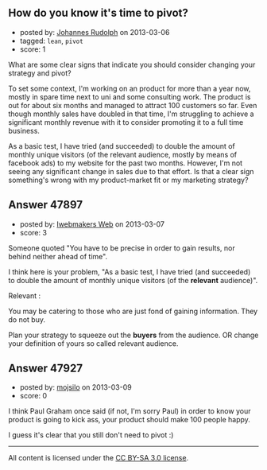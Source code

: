 ## How do you know it's time to pivot?

- posted by: [Johannes Rudolph](https://stackexchange.com/users/-1/11487-johannes-rudolph) on 2013-03-06
- tagged: `lean`, `pivot`
- score: 1

What are some clear signs that indicate you should consider changing your strategy and pivot? 

To set some context, I'm working on an product for more than a year now, mostly in spare time next to uni and some consulting work. The product is out for about six months and managed to attract 100 customers so far. Even though monthly sales have doubled in that time, I'm struggling to achieve a significant monthly revenue with it to consider promoting it to a full time business.

As a basic test, I have tried (and succeeded) to double the amount of monthly unique visitors (of the relevant audience, mostly by means of facebook ads) to my website for the past two months. However, I'm not seeing any significant change in sales due to that effort. Is that a clear sign something's wrong with my product-market fit or my marketing strategy?


## Answer 47897

- posted by: [Iwebmakers Web](https://stackexchange.com/users/-1/25362-iwebmakers-web) on 2013-03-07
- score: 3

Someone quoted "You have to be precise in order to gain results, nor behind neither ahead of time".

I think here is your problem, "As a basic test, I have tried (and succeeded) to double the amount of monthly unique visitors (of the **relevant** audience)".

Relevant :

You may be catering to those who are just fond of gaining information. They do not buy.

Plan your strategy to squeeze out the **buyers** from the audience. OR change your definition of yours so called relevant audience.  


## Answer 47927

- posted by: [mojsilo](https://stackexchange.com/users/-1/1826-mojsilo) on 2013-03-09
- score: 0

I think Paul Graham once said (if not, I'm sorry Paul) in order to know your product is going to kick ass, your product should make 100 people happy.

I guess it's clear that you still don't need to pivot :)



---

All content is licensed under the [CC BY-SA 3.0 license](https://creativecommons.org/licenses/by-sa/3.0/).
